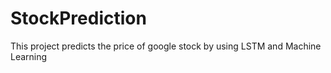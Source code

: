 # StockPrediction
This project predicts the price of google stock by using LSTM and Machine Learning
